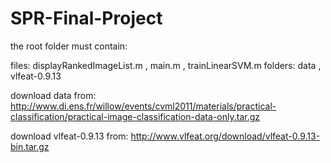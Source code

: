 # SPR-Final-Project

the root folder must contain:

files: displayRankedImageList.m , main.m , trainLinearSVM.m
folders: data , vlfeat-0.9.13


download data from:
http://www.di.ens.fr/willow/events/cvml2011/materials/practical-classification/practical-image-classification-data-only.tar.gz

download vlfeat-0.9.13 from:
http://www.vlfeat.org/download/vlfeat-0.9.13-bin.tar.gz
